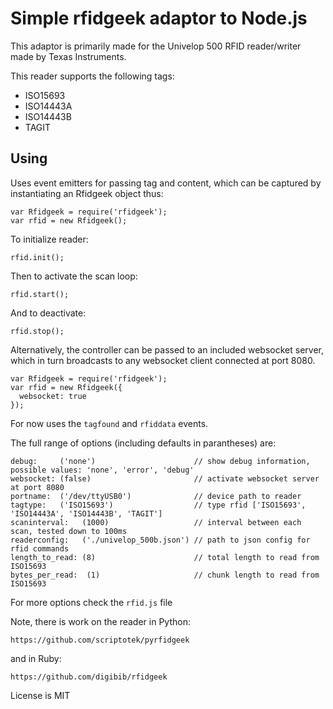# Simple rfidgeek adaptor to Node.js

This adaptor is primarily made for the Univelop 500 RFID reader/writer made by Texas Instruments.

This reader supports the following tags:

* ISO15693
* ISO14443A
* ISO14443B
* TAGIT

## Using

Uses event emitters for passing tag and content, which can be captured by
instantiating an Rfidgeek object thus:

```
var Rfidgeek = require('rfidgeek'); 
var rfid = new Rfidgeek();
```

To initialize reader:

    rfid.init();

Then to activate the scan loop:

    rfid.start();

And to deactivate:

    rfid.stop();


Alternatively, the controller can be passed to an included websocket server, which in turn broadcasts to any websocket client connected at port 8080. 


```
var Rfidgeek = require('rfidgeek'); 
var rfid = new Rfidgeek({
  websocket: true
});
```

For now uses the `tagfound` and `rfiddata` events.

The full range of options (including defaults in parantheses) are:

```
debug:     ('none')                      // show debug information, possible values: 'none', 'error', 'debug'
websocket: (false)                       // activate websocket server at port 8080
portname:  ('/dev/ttyUSB0')              // device path to reader
tagtype:   ('ISO15693')                  // type rfid ['ISO15693', 'ISO14443A', 'ISO14443B', 'TAGIT']
scaninterval:   (1000)                   // interval between each scan, tested down to 100ms
readerconfig:   ('./univelop_500b.json') // path to json config for rfid commands
length_to_read: (8)                      // total length to read from ISO15693
bytes_per_read:  (1)                     // chunk length to read from ISO15693
```

For more options check the `rfid.js` file

Note, there is work on the reader in Python:

    https://github.com/scriptotek/pyrfidgeek
    
and in Ruby:

    https://github.com/digibib/rfidgeek

License is MIT
